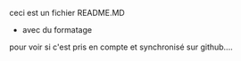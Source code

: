 ceci est un fichier README.MD

* avec du formatage

pour voir si c'est pris en compte et synchronisé sur github....
